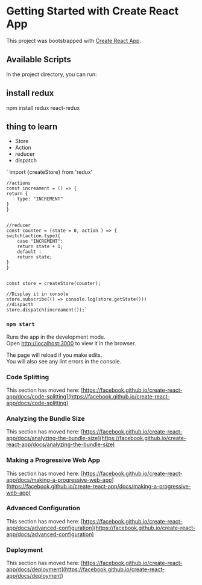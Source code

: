 # Getting Started with Create React App

This project was bootstrapped with [Create React App](https://github.com/facebook/create-react-app).

## Available Scripts

In the project directory, you can run:


## install redux 

npm install redux react-redux 

## thing to learn 
- Store 
- Action 
- reducer 
- dispatch 


`    import {createStore} from 'redux'

    //actions 
    const increament = () => {
    return {
        type: "INCREMENT"
    }
    }


    //reducer 
    const counter = (state = 0, action ) => {
    switch(action.type){
        case "INCREMENT": 
        return state + 1;
        default : 
        return state;  
    }
    }


    const store = createStore(counter);

    //Display it in console
    store.subscribe(() => console.log(store.getState()))
    //dispacth 
    store.dispatch(increament());`



### `npm start`

Runs the app in the development mode.\
Open [http://localhost:3000](http://localhost:3000) to view it in the browser.

The page will reload if you make edits.\
You will also see any lint errors in the console.

### Code Splitting

This section has moved here: [https://facebook.github.io/create-react-app/docs/code-splitting](https://facebook.github.io/create-react-app/docs/code-splitting)

### Analyzing the Bundle Size

This section has moved here: [https://facebook.github.io/create-react-app/docs/analyzing-the-bundle-size](https://facebook.github.io/create-react-app/docs/analyzing-the-bundle-size)

### Making a Progressive Web App

This section has moved here: [https://facebook.github.io/create-react-app/docs/making-a-progressive-web-app](https://facebook.github.io/create-react-app/docs/making-a-progressive-web-app)

### Advanced Configuration

This section has moved here: [https://facebook.github.io/create-react-app/docs/advanced-configuration](https://facebook.github.io/create-react-app/docs/advanced-configuration)

### Deployment

This section has moved here: [https://facebook.github.io/create-react-app/docs/deployment](https://facebook.github.io/create-react-app/docs/deployment)

